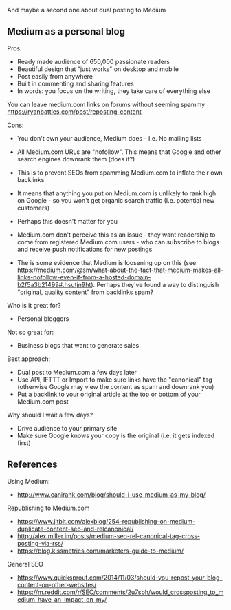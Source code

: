 And maybe a second one about dual posting to Medium

Medium as a personal blog
---

Pros:
* Ready made audience of 650,000 passionate readers
* Beautiful design that "just works" on desktop and mobile
* Post easily from anywhere
* Built in commenting and sharing features
* In words: you focus on the writing, they take care of everything else

You can leave medium.com links on forums without seeming spammy
https://ryanbattles.com/post/reposting-content

Cons:
* You don't own your audience, Medium does - I.e. No mailing lists
* All Medium.com URLs are "nofollow". This means that Google and other search engines downrank them (does it?)
* This is to prevent SEOs from spamming Medium.com to inflate their own backlinks
* It means that anything you put on Medium.com is unlikely to rank high on Google - so you won't get organic search traffic (I.e. potential new customers)
* Perhaps this doesn't matter for you
* Medium.com don't perceive this as an issue - they want readership to come from registered Medium.com users - who can subscribe to blogs and receive push notifications for new postings

* The is some evidence that Medium is loosening up on this (see https://medium.com/@sm/what-about-the-fact-that-medium-makes-all-links-nofollow-even-if-from-a-hosted-domain-b2f5a3b21499#.hsutjn9ht). Perhaps they've found a way to distinguish "original, quality content" from backlinks spam?

Who is it great for?
* Personal bloggers

Not so great for:
* Business blogs that want to generate sales

Best approach:
* Dual post to Medium.com a few days later
* Use API, IFTTT or Import to make sure links have the "canonical" tag (otherwise Google may view the content as spam and downrank you)
* Put a backlink to your original article at the top or bottom of your Medium.com post

Why should I wait a few days?
* Drive audience to your primary site
* Make sure Google knows your copy is the original (i.e. it gets indexed first)

References
---

Using Medium:
* http://www.canirank.com/blog/should-i-use-medium-as-my-blog/

Republishing to Medium.com
* https://www.jitbit.com/alexblog/254-republishing-on-medium-duplicate-content-seo-and-relcanonical/
* http://alex.miller.im/posts/medium-seo-rel-canonical-tag-cross-posting-via-rss/
* https://blog.kissmetrics.com/marketers-guide-to-medium/

General SEO
* https://www.quicksprout.com/2014/11/03/should-you-repost-your-blog-content-on-other-websites/
* https://m.reddit.com/r/SEO/comments/2u7sbh/would_crossposting_to_medium_have_an_impact_on_my/
